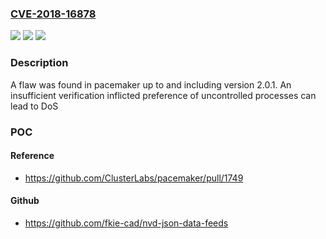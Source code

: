 ### [CVE-2018-16878](https://cve.mitre.org/cgi-bin/cvename.cgi?name=CVE-2018-16878)
![](https://img.shields.io/static/v1?label=Product&message=pacemaker&color=blue)
![](https://img.shields.io/static/v1?label=Version&message=affects%20up%20to%20and%20including%20version%202.0.1%20&color=brightgreen)
![](https://img.shields.io/static/v1?label=Vulnerability&message=CWE-400&color=brightgreen)

### Description

A flaw was found in pacemaker up to and including version 2.0.1. An insufficient verification inflicted preference of uncontrolled processes can lead to DoS

### POC

#### Reference
- https://github.com/ClusterLabs/pacemaker/pull/1749

#### Github
- https://github.com/fkie-cad/nvd-json-data-feeds

